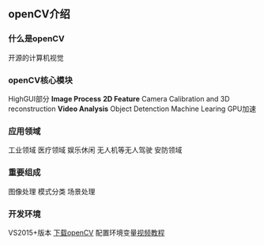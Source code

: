 ## openCV介绍
### 什么是openCV
开源的计算机视觉
### openCV核心模块
HighGUI部分
**Image Process**
**2D Feature**
Camera Calibration and 3D reconstruction
**Video Analysis**
Object Detenction
Machine Learing
GPU加速
### 应用领域
工业领域
医疗领域
娱乐休闲
无人机等无人驾驶
安防领域
### 重要组成
图像处理
模式分类
场景处理
### 开发环境
VS2015+版本
[下载openCV](https://www.opencv.org) 
配置环境变量[视频教程](https://www.bilibili.com/video/BV1i54y1m7tw/?spm_id_from=333.788.videocard.0)


